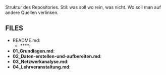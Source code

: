 


Struktur des Repositories.
Stil: was soll wo rein, was nicht. Wo soll man auf andere Quellen verlinken.


## FILES

- README.md: 
	- ****: 
- **01_Grundlagen.md**: 
- **02_Daten-erstellen-und-aufbereiten.md**: 
- **03_Netzwerkanalyse.md**: 
- **04_Lehrveranstaltung.md**: 







